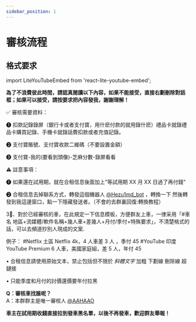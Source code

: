 ```yaml
---
sidebar_position: 1
---
```


# 審核流程

## 格式要求

import LiteYouTubeEmbed from 'react-lite-youtube-embed';

<div className="video-container">
  <LiteYouTubeEmbed
    // cSpell:ignore Yhyx Sksg
    id="Y8Lc2FdCLG4"
    params="autoplay=1&autohide=1&showinfo=0&rel=0"
    title="合租群格式轉換流程"
    poster="maxresdefault"
    webp
  />
</div>

**為了不浪費彼此時間，請認真閱讀以下內容，如果不能接受，直接右劃刪除對話框；如果可以接受，請按要求把內容發我，謝謝理解！**

✅ 審核需要資料：

❶ 扣款記錄錄屏（銀行卡或者支付寶，用什麽付款的就用錄什麽）禮品卡就錄禮品卡購買記錄、手機卡就錄話費扣款或者充值記錄。

❷ 支付寶賬號、支付寶收款二維碼（不要設置金額）

❸ 支付寶-我的(要看到頭像)-芝麻分數-錄屏看看

⚠️ 註意事項：

❶ 如果還在試用期，就在合租信息後面加上"等試用期 XX 月 XX 日過了再付錢"

❷ 合租信息去掉聯系方式，轉發這個機器人 [@Hezu1md_bot](https://t.me/hezu1md_bot) ，轉換一下 然後轉發到我這邊窗口，點一下隱藏發送者。（不會的去群裏回復:轉換教程）

3⃣️、對於已經審核的車，在此規定一下信息模板，方便群友上車，一律采用「#車名 地區+流媒體/軟件名稱+幾人車+差幾人+月付/季付+特殊要求」，不清楚格式的話，可以去頻道抄別人現成的文案.

例子：
#Netflix 土區 Netflix 4k，4 人車差 3 人 ，季付 45
#YouTube 印度 YouTube Premium 6 人車，美國家庭組，差 5 人，年付 45

• 合租信息請使用原始文本，禁止包括但不限於 _斜體文字_ 加粗 下劃線 刪除線 超鏈接

• 只能季度和月付的討價還價要年付拉黑

**Q：審核車找誰呢？**  
A：本群群主是唯一審核人 [@AAHAAO](https://t.me/aahaao)

**車主在試用期收錢直接拉到發車黑名單，以後不再發車，歡迎群友舉報！**

